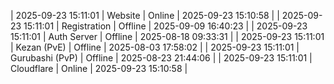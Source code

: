 | 2025-09-23 15:11:01 | Website | Online | 2025-09-23 15:10:58 |
| 2025-09-23 15:11:01 | Registration | Offline | 2025-09-09 16:40:23 |
| 2025-09-23 15:11:01 | Auth Server | Offline | 2025-08-18 09:33:31 |
| 2025-09-23 15:11:01 | Kezan (PvE) | Offline | 2025-08-03 17:58:02 |
| 2025-09-23 15:11:01 | Gurubashi (PvP) | Offline | 2025-08-23 21:44:06 |
| 2025-09-23 15:11:01 | Cloudflare | Online | 2025-09-23 15:10:58 |
